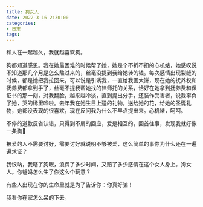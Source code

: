 ```yaml
---
title: 狗女人
date: 2022-3-16 2:30:00
categories:
- 日志
tags:
---
```


和人在一起越久，我就越喜欢狗。

狗都知道感恩。我在她最困难的时候帮了她，她是个不折不扣的心机婊，她感叹说不知道那几个月是怎么熬过来的，丝毫没提到我给她转的钱。每次感情出现裂缝的时候，都是她把我拉回来，可以说是引诱我，一直给我画大饼，现在她的抚养权和抚养费都拿到手了，丝毫不提我帮她找的律师托的关系，恰好在她拿到抚养费和保证书的那一刻，对我翻脸，越来越冷淡，直到提出分手，还装作受害者，说我辜负了她，哭的稀里哗啦。去年我在她生日上送的礼物，送给她的花，给她的圣诞礼物，她都没表现的很喜欢，现在反问我为什么不早点提出来。心机婊，呵呵。

不停的道歉反省认错，只得到不屑的回应，爱是相互的，回首往事，发现我就好像一条狗🐶

被爱的人不需要讨好，需要讨好就说明不够被爱，这么简单的事你为什么还在一遍遍求证？

我恨呐，我瞎了狗眼，浪费了多少时间，又赔了多少感情在这个女人身上。狗女人。你爸妈怎么生了你这么个玩意？

有些人出现在你的生命里就是为了告诉你：你真好骗！

我看你在家怎么呆的下去。
